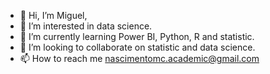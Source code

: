 - 👋 Hi, I’m Miguel,
- 👀 I’m interested in data science.
- 🌱 I’m currently learning Power BI, Python, R and statistic.
- 💞️ I’m looking to collaborate on statistic and data science.
- 📫 How to reach me nascimentomc.academic@gmail.com

<!---
MyrOak/MyrOak is a ✨ special ✨ repository because its `README.md` (this file) appears on your GitHub profile.
You can click the Preview link to take a look at your changes.
--->
